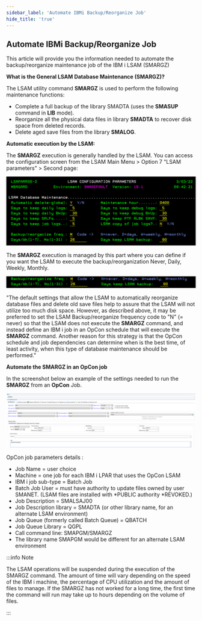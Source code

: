 ```yaml
---
sidebar_label: 'Automate IBMi Backup/Reorganize Job'
hide_title: 'true'
---
```


## Automate IBMi Backup/Reorganize Job

This article will provide you the information needed to automate the backup/reorganize maintenance job of the IBM i LSAM (SMARGZ)

**What is the General LSAM Database Maintenance (SMARGZ)?**

The LSAM utility command **SMARGZ** is used to perform the following maintenance functions:

* Complete a full backup of the library SMADTA (uses the **SMASUP** command in **LIB** mode).
* Reorganize all the physical data files in library **SMADTA** to recover disk space from deleted records.
* Delete aged save files from the library **SMALOG**.

**Automatic execution by the LSAM:**

The **SMARGZ** execution is generally handled by the LSAM. You can access the configuration screen from the LSAM Main Menu > Option 7 "LSAM parameters" > Second page:

![](../static/img/rtaImage-7.png)

The **SMARGZ** execution is managed by this part where you can define if you want the LSAM to execute the backup/reorganization Never, Daily, Weekly, Monthly.

![](../static/img/rtaImage-8.png)

"The default settings that allow the LSAM to automatically reorganize database files and delete old save files help to assure that the LSAM will not utilize too much disk space. However, as described above, it may be preferred to set the LSAM Backup/reorganize frequency code to "N" (= never) so that the LSAM does not execute the **SMARGZ** command, and instead define an IBM i job in an OpCon schedule that will execute the **SMARGZ** command. Another reason for this strategy is that the OpCon schedule and job dependencies can determine when is the best time, of least activity, when this type of database maintenance should be performed."

**Automate the SMARGZ in an OpCon job**

In the screenshot below an example of the settings needed to run the **SMARGZ** from an **OpCon** Job.

![](../static/img/rtaImage-9.png)

OpCon job parameters details :

* Job Name = user choice
* Machine = one job for each IBM i LPAR that uses the OpCon LSAM
* IBM i job sub-type = Batch Job
* Batch Job User = must have authority to update files owned by user SMANET. (LSAM files are installed with *PUBLIC authority *REVOKED.)
* Job Description = SMALSAJ00
* Job Description library = SMADTA (or other library name, for an alternate LSAM environment)
* Job Queue (formerly called Batch Queue) = QBATCH
* Job Queue Library = QGPL
* Call command line: SMAPGM/SMARGZ
* The library name SMAPGM would be different for an alternate LSAM environment

:::info Note 

The LSAM operations will be suspended during the execution of the SMARGZ command. The amount of time will vary depending on the speed of the IBM i machine, the percentage of CPU utilization and the amount of files to manage. If the SMARGZ has not worked for a long time, the first time the command will run may take up to hours depending on the volume of files.

:::